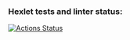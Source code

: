### Hexlet tests and linter status:
[![Actions Status](https://github.com/froscrain/php-project-45/actions/workflows/hexlet-check.yml/badge.svg)](https://github.com/froscrain/php-project-45/actions)
